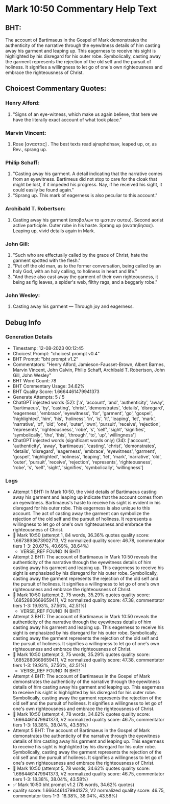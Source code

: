 # Mark 10:50 Commentary Help Text

## BHT:
The account of Bartimaeus in the Gospel of Mark demonstrates the authenticity of the narrative through the eyewitness details of him casting away his garment and leaping up. This eagerness to receive his sight is highlighted by his disregard for his outer robe. Symbolically, casting away the garment represents the rejection of the old self and the pursuit of holiness. It signifies a willingness to let go of one's own righteousness and embrace the righteousness of Christ.

## Choicest Commentary Quotes:
### Henry Alford:
1. "Signs of an eye-witness, which make us again believe, that here we have the literally exact account of what took place."

### Marvin Vincent:
1. Rose [αναστας] . The best texts read ajnaphdhsav, leaped up, or, as Rev., sprang up. 


### Philip Schaff:
1. "Casting away his garment. A detail indicating that the narrative comes from an eyewitness. Bartimeus did not stop to care for the cloak that might be lost, if it impeded his progress. Nay, if he received his sight, it could easily be found again."
2. "Sprang up. This mark of eagerness is also peculiar to this account."

### Archibald T. Robertson:
1.  Casting away his garment (αποβαλων το ιματιον αυτου). Second aorist active participle. Outer robe in his haste.
Sprang up (αναπηδησας). Leaping up, vivid details again in Mark. 


### John Gill:
1. "Such who are effectually called by the grace of Christ, hate the garment spotted with the flesh."
2. "Put off the old man, as to the former conversation, being called by an holy God, with an holy calling, to holiness in heart and life."
3. "And these also cast away the garment of their own righteousness, it being as fig leaves, a spider's web, filthy rags, and a beggarly robe."

### John Wesley:
1. Casting away his garment — Through joy and eagerness.



## Debug Info
### Generation Details
- Timestamp: 12-08-2023 00:12:45
- Choicest Prompt: "choicest prompt v0.4"
- BHT Prompt: "bht prompt v1.2"
- Commentators: "Henry Alford, Jamieson-Fausset-Brown, Albert Barnes, Marvin Vincent, John Calvin, Philip Schaff, Archibald T. Robertson, John Gill, John Wesley"
- BHT Word Count: 78
- BHT Commentary Usage: 34.62%
- BHT Quality Score: 1.6664461479941373
- Generate Attempts: 5 / 5
- ChatGPT injected words (52):
	['a', 'account', 'and', 'authenticity', 'away', 'bartimaeus', 'by', 'casting', 'christ', 'demonstrates', 'details', 'disregard', 'eagerness', 'embrace', 'eyewitness', 'for', 'garment', 'go', 'gospel', 'highlighted', 'him', 'his', 'holiness', 'in', 'is', 'it', 'leaping', 'let', 'mark', 'narrative', 'of', 'old', 'one', 'outer', 'own', 'pursuit', 'receive', 'rejection', 'represents', 'righteousness', 'robe', 's', 'self', 'sight', 'signifies', 'symbolically', 'the', 'this', 'through', 'to', 'up', 'willingness']
- ChatGPT injected words (significant words only) (34):
	['account', 'authenticity', 'away', 'bartimaeus', 'casting', 'christ', 'demonstrates', 'details', 'disregard', 'eagerness', 'embrace', 'eyewitness', 'garment', 'gospel', 'highlighted', 'holiness', 'leaping', 'let', 'mark', 'narrative', 'old', 'outer', 'pursuit', 'receive', 'rejection', 'represents', 'righteousness', 'robe', 's', 'self', 'sight', 'signifies', 'symbolically', 'willingness']

### Logs
- Attempt 1 BHT: In Mark 10:50, the vivid details of Bartimaeus casting away his garment and leaping up indicate that the account comes from an eyewitness. Bartimaeus's haste to receive his sight is evident in his disregard for his outer robe. This eagerness is also unique to this account. The act of casting away the garment can symbolize the rejection of the old self and the pursuit of holiness. It represents a willingness to let go of one's own righteousness and embrace the righteousness of Christ.
- 🔄 Mark 10:50 (attempt 1, 84 words, 36.36% quotes quality score: 1.6673893673902713, V2 normalized quality score: 46.78, commentator tiers 1-3: 20.67%, 40.69%, 38.64%) 
	- VERSE_REF FOUND IN BHT!
- Attempt 2 BHT: The account of Bartimaeus in Mark 10:50 reveals the authenticity of the narrative through the eyewitness details of him casting away his garment and leaping up. This eagerness to receive his sight is emphasized by his disregard for his outer robe. Symbolically, casting away the garment represents the rejection of the old self and the pursuit of holiness. It signifies a willingness to let go of one's own righteousness and embrace the righteousness of Christ.
- 🔄 Mark 10:50 (attempt 2, 75 words, 35.29% quotes quality score: 1.6852880669659411, V2 normalized quality score: 47.38, commentator tiers 1-3: 19.93%, 37.56%, 42.51%) 
	- VERSE_REF FOUND IN BHT!
- Attempt 3 BHT: The account of Bartimaeus in Mark 10:50 reveals the authenticity of the narrative through the eyewitness details of him casting away his garment and leaping up. This eagerness to receive his sight is emphasized by his disregard for his outer robe. Symbolically, casting away the garment represents the rejection of the old self and the pursuit of holiness. It signifies a willingness to let go of one's own righteousness and embrace the righteousness of Christ.
- 🔄 Mark 10:50 (attempt 3, 75 words, 35.29% quotes quality score: 1.6852880669659411, V2 normalized quality score: 47.38, commentator tiers 1-3: 19.93%, 37.56%, 42.51%) 
	- VERSE_REF FOUND IN BHT!
- Attempt 4 BHT: The account of Bartimaeus in the Gospel of Mark demonstrates the authenticity of the narrative through the eyewitness details of him casting away his garment and leaping up. This eagerness to receive his sight is highlighted by his disregard for his outer robe. Symbolically, casting away the garment represents the rejection of the old self and the pursuit of holiness. It signifies a willingness to let go of one's own righteousness and embrace the righteousness of Christ.
- 🔄 Mark 10:50 (attempt 4, 78 words, 34.62% quotes quality score: 1.6664461479941373, V2 normalized quality score: 46.75, commentator tiers 1-3: 18.38%, 38.04%, 43.58%)
- Attempt 5 BHT: The account of Bartimaeus in the Gospel of Mark demonstrates the authenticity of the narrative through the eyewitness details of him casting away his garment and leaping up. This eagerness to receive his sight is highlighted by his disregard for his outer robe. Symbolically, casting away the garment represents the rejection of the old self and the pursuit of holiness. It signifies a willingness to let go of one's own righteousness and embrace the righteousness of Christ.
- 🔄 Mark 10:50 (attempt 5, 78 words, 34.62% quotes quality score: 1.6664461479941373, V2 normalized quality score: 46.75, commentator tiers 1-3: 18.38%, 38.04%, 43.58%)
- ✅ Mark 10:50 bht prompt v1.2 (78 words, 34.62% quotes)
- quality score: 1.6664461479941373, V2 normalized quality score: 46.75, commentator tiers 1-3: 18.38%, 38.04%, 43.58%)